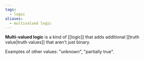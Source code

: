 ```yaml
---
tags:
  - logic
aliases:
  - multivalued logic
---
```

**Multi-valued logic** is a kind of [[logic]] that adds additional [[truth value|truth values]] that aren't just binary.

Examples of other values: "unknown", "partially true".